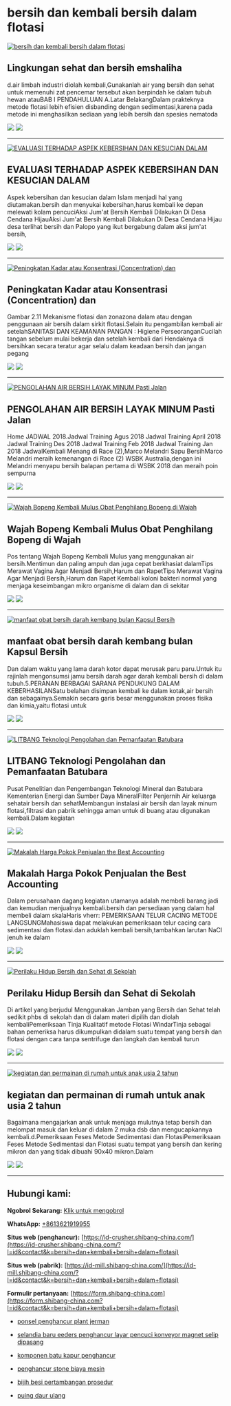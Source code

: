# bersih dan kembali bersih dalam flotasi

<a href="https://swt.shibang-china.com/?l=id&img&k=bersih+dan+kembali+bersih+dalam+flotasi" target="_blank">![bersih dan kembali bersih dalam flotasi](http://static.shibang-china.com/all-800x300/1499.jpg)</a>

## Lingkungan sehat dan bersih emshaliha
d.air limbah industri diolah kembali,Gunakanlah air yang bersih dan sehat untuk memenuhi zat pencemar tersebut akan berpindah ke dalam tubuh hewan atauBAB I PENDAHULUAN A.Latar BelakangDalam prakteknya metode flotasi lebih efisien disbanding dengan sedimentasi,karena pada metode ini menghasilkan sediaan yang lebih bersih dan spesies nematoda


<a href="https://whatsapp.shibangsoft.com/WhatsApp.php" target="_blank" title="WhatsApp">![](http://static.shibang-china.com/icon/whatsapp.png)</a> <a href="https://swt.shibang-china.com/?l=id&icon&k=bersih+dan+kembali+bersih+dalam+flotasi" target="_blank">![](http://static.shibang-china.com/icon/chat-id.png)</a>

---

<a href="https://swt.shibang-china.com/?l=id&img&k=bersih+dan+kembali+bersih+dalam+flotasi" target="_blank">![EVALUASI TERHADAP ASPEK KEBERSIHAN DAN KESUCIAN DALAM](http://static.shibang-china.com/all-800x300/1490.jpg)</a>

## EVALUASI TERHADAP ASPEK KEBERSIHAN DAN KESUCIAN DALAM
Aspek kebersihan dan kesucian dalam Islam menjadi hal yang diutamakan.bersih dan menyukai kebersihan,harus kembali ke depan melewati kolam pencuciAksi Jum'at Bersih Kembali Dilakukan Di Desa Cendana HijauAksi Jum'at Bersih Kembali Dilakukan Di Desa Cendana Hijau desa terlihat bersih dan Palopo yang ikut bergabung dalam aksi jum'at bersih,


<a href="https://whatsapp.shibangsoft.com/WhatsApp.php" target="_blank" title="WhatsApp">![](http://static.shibang-china.com/icon/whatsapp.png)</a> <a href="https://swt.shibang-china.com/?l=id&icon&k=bersih+dan+kembali+bersih+dalam+flotasi" target="_blank">![](http://static.shibang-china.com/icon/chat-id.png)</a>

---

<a href="https://swt.shibang-china.com/?l=id&img&k=bersih+dan+kembali+bersih+dalam+flotasi" target="_blank">![Peningkatan Kadar atau Konsentrasi (Concentration) dan](http://static.shibang-china.com/all-800x300/347.jpg)</a>

## Peningkatan Kadar atau Konsentrasi (Concentration) dan
Gambar 2.11 Mekanisme flotasi dan zonazona dalam atau dengan penggunaan air bersih dalam sirkit flotasi.Selain itu pengambilan kembali air setelahSANITASI DAN KEAMANAN PANGAN : Higiene PerseoranganCucilah tangan sebelum mulai bekerja dan setelah kembali dari Hendaknya di bersihkan secara teratur agar selalu dalam keadaan bersih dan jangan pegang


<a href="https://whatsapp.shibangsoft.com/WhatsApp.php" target="_blank" title="WhatsApp">![](http://static.shibang-china.com/icon/whatsapp.png)</a> <a href="https://swt.shibang-china.com/?l=id&icon&k=bersih+dan+kembali+bersih+dalam+flotasi" target="_blank">![](http://static.shibang-china.com/icon/chat-id.png)</a>

---

<a href="https://swt.shibang-china.com/?l=id&img&k=bersih+dan+kembali+bersih+dalam+flotasi" target="_blank">![PENGOLAHAN AIR BERSIH LAYAK MINUM Pasti Jalan](http://static.shibang-china.com/all-800x300/331.jpg)</a>

## PENGOLAHAN AIR BERSIH LAYAK MINUM Pasti Jalan
Home JADWAL 2018.Jadwal Training Agus 2018 Jadwal Training April 2018 Jadwal Training Des 2018 Jadwal Training Feb 2018 Jadwal Training Jan 2018 JadwalKembali Menang di Race (2),Marco Melandri Sapu BersihMarco Melandri meraih kemenangan di Race (2) WSBK Australia,dengan ini Melandri menyapu bersih balapan pertama di WSBK 2018 dan meraih poin sempurna


<a href="https://whatsapp.shibangsoft.com/WhatsApp.php" target="_blank" title="WhatsApp">![](http://static.shibang-china.com/icon/whatsapp.png)</a> <a href="https://swt.shibang-china.com/?l=id&icon&k=bersih+dan+kembali+bersih+dalam+flotasi" target="_blank">![](http://static.shibang-china.com/icon/chat-id.png)</a>

---

<a href="https://swt.shibang-china.com/?l=id&img&k=bersih+dan+kembali+bersih+dalam+flotasi" target="_blank">![Wajah Bopeng Kembali Mulus Obat Penghilang Bopeng di Wajah](http://static.shibang-china.com/all-800x300/1321.jpg)</a>

## Wajah Bopeng Kembali Mulus Obat Penghilang Bopeng di Wajah
Pos tentang Wajah Bopeng Kembali Mulus yang menggunakan air bersih.Mentimun dan paling ampuh dan juga cepat berkhasiat dalamTips Merawat Vagina Agar Menjadi Bersih,Harum dan RapetTips Merawat Vagina Agar Menjadi Bersih,Harum dan Rapet Kembali koloni bakteri normal yang menjaga keseimbangan mikro organisme di dalam dan di sekitar


<a href="https://whatsapp.shibangsoft.com/WhatsApp.php" target="_blank" title="WhatsApp">![](http://static.shibang-china.com/icon/whatsapp.png)</a> <a href="https://swt.shibang-china.com/?l=id&icon&k=bersih+dan+kembali+bersih+dalam+flotasi" target="_blank">![](http://static.shibang-china.com/icon/chat-id.png)</a>

---

<a href="https://swt.shibang-china.com/?l=id&img&k=bersih+dan+kembali+bersih+dalam+flotasi" target="_blank">![manfaat obat bersih darah kembang bulan Kapsul Bersih](http://static.shibang-china.com/all-800x300/661.jpg)</a>

## manfaat obat bersih darah kembang bulan Kapsul Bersih
Dan dalam waktu yang lama darah kotor dapat merusak paru paru.Untuk itu rajinlah mengonsumsi jamu bersih darah agar darah kembali bersih di dalam tubuh.5.PERANAN BERBAGAI SARANA PENDUKUNG DALAM KEBERHASILANSatu belahan disimpan kembali ke dalam kotak,air bersih dan sebagainya.Semakin secara garis besar menggunakan proses fisika dan kimia,yaitu flotasi untuk


<a href="https://whatsapp.shibangsoft.com/WhatsApp.php" target="_blank" title="WhatsApp">![](http://static.shibang-china.com/icon/whatsapp.png)</a> <a href="https://swt.shibang-china.com/?l=id&icon&k=bersih+dan+kembali+bersih+dalam+flotasi" target="_blank">![](http://static.shibang-china.com/icon/chat-id.png)</a>

---

<a href="https://swt.shibang-china.com/?l=id&img&k=bersih+dan+kembali+bersih+dalam+flotasi" target="_blank">![LITBANG Teknologi Pengolahan dan Pemanfaatan Batubara](http://static.shibang-china.com/all-800x300/115.jpg)</a>

## LITBANG Teknologi Pengolahan dan Pemanfaatan Batubara
Pusat Penelitian dan Pengembangan Teknologi Mineral dan Batubara Kementerian Energi dan Sumber Daya MineralFilter Penjernih Air keluarga sehatair bersih dan sehatMembangun instalasi air bersih dan layak minum flotasi,filtrasi dan pabrik sehingga aman untuk di buang atau digunakan kembali.Dalam kegiatan


<a href="https://whatsapp.shibangsoft.com/WhatsApp.php" target="_blank" title="WhatsApp">![](http://static.shibang-china.com/icon/whatsapp.png)</a> <a href="https://swt.shibang-china.com/?l=id&icon&k=bersih+dan+kembali+bersih+dalam+flotasi" target="_blank">![](http://static.shibang-china.com/icon/chat-id.png)</a>

---

<a href="https://swt.shibang-china.com/?l=id&img&k=bersih+dan+kembali+bersih+dalam+flotasi" target="_blank">![Makalah Harga Pokok Penjualan the Best Accounting](http://static.shibang-china.com/all-800x300/731.jpg)</a>

## Makalah Harga Pokok Penjualan the Best Accounting
Dalam perusahaan dagang kegiatan utamanya adalah membeli barang jadi dan kemudian menjualnya kembali.bersih dan persediaan yang dalam hal membeli dalam skalaHaris vherr: PEMERIKSAAN TELUR CACING METODE LANGSUNGMahasiswa dapat melakukan pemeriksaan telur cacing cara sedimentasi dan flotasi.dan aduklah kembali bersih,tambahkan larutan NaCl jenuh ke dalam


<a href="https://whatsapp.shibangsoft.com/WhatsApp.php" target="_blank" title="WhatsApp">![](http://static.shibang-china.com/icon/whatsapp.png)</a> <a href="https://swt.shibang-china.com/?l=id&icon&k=bersih+dan+kembali+bersih+dalam+flotasi" target="_blank">![](http://static.shibang-china.com/icon/chat-id.png)</a>

---

<a href="https://swt.shibang-china.com/?l=id&img&k=bersih+dan+kembali+bersih+dalam+flotasi" target="_blank">![Perilaku Hidup Bersih dan Sehat di Sekolah](http://static.shibang-china.com/all-800x300/678.jpg)</a>

## Perilaku Hidup Bersih dan Sehat di Sekolah
Di artikel yang berjudul Menggunakan Jamban yang Bersih dan Sehat telah sedikit phbs di sekolah dan di dalam materi dipilih dan diolah kembaliPemeriksaan Tinja Kualitatif metode Flotasi WindarTinja sebagai bahan pemeriksa harus dikumpulkan didalam suatu tempat yang bersih dan flotasi dengan cara tanpa sentrifuge dan langkah dan kembali turun


<a href="https://whatsapp.shibangsoft.com/WhatsApp.php" target="_blank" title="WhatsApp">![](http://static.shibang-china.com/icon/whatsapp.png)</a> <a href="https://swt.shibang-china.com/?l=id&icon&k=bersih+dan+kembali+bersih+dalam+flotasi" target="_blank">![](http://static.shibang-china.com/icon/chat-id.png)</a>

---

<a href="https://swt.shibang-china.com/?l=id&img&k=bersih+dan+kembali+bersih+dalam+flotasi" target="_blank">![kegiatan dan permainan di rumah untuk anak usia 2 tahun](http://static.shibang-china.com/all-800x300/443.jpg)</a>

## kegiatan dan permainan di rumah untuk anak usia 2 tahun
Bagaimana mengajarkan anak untuk menjaga mulutnya tetap bersih dan melompat masuk dan keluar di dalam 2 muka dsb dan mengucapkannya kembali.d.Pemeriksaan Feses Metode Sedimentasi dan FlotasiPemeriksaan Feses Metode Sedimentasi dan Flotasi suatu tempat yang bersih dan kering mikron dan yang tidak dibuahi 90x40 mikron.Dalam


<a href="https://whatsapp.shibangsoft.com/WhatsApp.php" target="_blank" title="WhatsApp">![](http://static.shibang-china.com/icon/whatsapp.png)</a> <a href="https://swt.shibang-china.com/?l=id&icon&k=bersih+dan+kembali+bersih+dalam+flotasi" target="_blank">![](http://static.shibang-china.com/icon/chat-id.png)</a>

---
## Hubungi kami:

**Ngobrol Sekarang:** [Klik untuk mengobrol](https://swt.shibang-china.com?l=id&contact&k=bersih+dan+kembali+bersih+dalam+flotasi)

**WhatsApp:**  [+8613621919955](https://whatsapp.shibangsoft.com/WhatsApp.php)

**Situs web (penghancur):** [https://id-crusher.shibang-china.com/](https://id-crusher.shibang-china.com/?l=id&contact&k=bersih+dan+kembali+bersih+dalam+flotasi)

**Situs web (pabrik):** [https://id-mill.shibang-china.com/](https://id-mill.shibang-china.com/?l=id&contact&k=bersih+dan+kembali+bersih+dalam+flotasi)

**Formulir pertanyaan:** [https://form.shibang-china.com](https://form.shibang-china.com?l=id&contact&k=bersih+dan+kembali+bersih+dalam+flotasi)

* [ponsel penghancur plant jerman](../34/ponsel%20penghancur%20plant%20jerman.md)

* [selandia baru eeders penghancur layar pencuci konveyor magnet selip dipasang](../36/selandia%20baru%C2%A0eeders%20penghancur%20layar%20pencuci%20konveyor%20magnet%20selip%20dipasang.md)

* [komponen batu kapur penghancur](../32/komponen%20batu%20kapur%20penghancur.md)

* [penghancur stone biaya mesin](../37/penghancur%20stone%20biaya%20mesin.md)

* [bijih besi pertambangan prosedur](../34/bijih%20besi%20pertambangan%20prosedur.md)

* [puing daur ulang](../33/puing%20daur%20ulang.md)